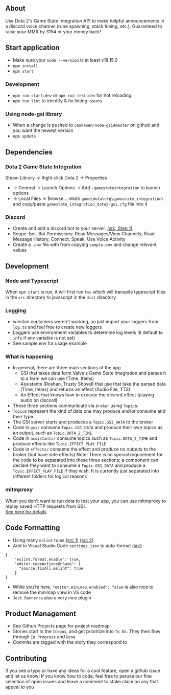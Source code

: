## About
Use Dota 2's Game State Integration API to make helpful announcements in a discord voice channel (rune spawning, stack timing, etc.). Guaranteed to raise your MMR by 3154 or your money back!

## Start application
- Make sure your `node --version` is at least v18.15.0
- `npm install`
- `npm start`
### Development
- `npm run start:dev` or `npm run test:dev` for hot reloading
- `npm run lint` to identify & fix linting issues
### Using node-gsi library
- When a change is pushed to `cannawen/node-gsi#master` on github and you want the newest version
- `npm update`

## Dependencies
### Dota 2 Game State Integration
Steam Library -> Right click Dota 2 -> Properties
- -> General -> Launch Options -> Add `-gamestateintegration` to launch options
- -> Local Files -> Browse... mkdir `game\dota\cfg\gamestate_integration\` and copy/paste `gamestate_integration_dota2-gsi.cfg` file into it 
### Discord
- Create and add a discord bot to your server. [(src, Step 1)](https://www.digitalocean.com/community/tutorials/how-to-build-a-discord-bot-with-node-js)
- Scope: bot. Bot Permissions: Read Messages/View Channels, Read Message History, Connect, Speak, Use Voice Activity
- Create a `.env` file with from copying `sample.env` and change relevant values

## Development
### Node and Typescript
When `npm start` is run, it will first run `tsc` which will transpile typescript files in the `src` directory to javascript in the `dist` directory
### Logging
- winston containers weren't working, so just import your loggers from `log.ts` and feel free to create new loggers  
- Loggers use environment variables to determine log levels (it default to `info` if env variable is not set)
- See sample.env for usage example
### What is happening
- In general, there are three main sections of the app
  - GSI that takes data form Valve's Game State integration and parses it to a form we can use (Time, Items)
  - Assistants (Roshan, Trusty Shovel) that use that take the parsed data (Time, Items) and returns an effect (Audio File, TTS)
  - An Effect that knows how to execute the desired effect (playing audio on discord)
- These three sections communicate via `broker` using `Topic`s.
- `Topic`s represent the kind of data one may produce and/or consume and their type.
- The GSI server starts and produces a `Topic.GSI_DATA` to the broker
- Code in `gsi/` consume `Topic.GSI_DATA` and produce their own topics as an output, such as `Topic.DOTA_2_TIME`
- Code in `assistants/` consume topics such as `Topic.DOTA_2_TIME` and produce effects like `Topic.EFFECT_PLAY_FILE`
- Code in `effects/` consume the effect and produce no outputs to the broker (but have side effects)
Note: There is no special requirement for the code to be separated into these three sections; a component can declare they want to consume a `Topic.GSI_DATA` and produce a `Topic.EFFECT_PLAY_FILE` if they wish. It is currently just separated into different folders for logical reasons
### mitmproxy
When you don't want to run dota to test your app, you can use mitmproxy to replay saved HTTP requests from GSI.  
[See here for details](./mitmproxy.md)

## Code Formatting
- Using many `eslint` rules [(src 1)](https://eslint.org/docs/latest/rules/) [(src 2)](https://eslint-config.netlify.app/rules/yield-star-spacing)
- Add to Visual Studio Code `settings.json` to auto-format [(src)](https://daveceddia.com/vscode-use-eslintrc/#:~:text=Configure%20VSCode%20Settings%20to%20use%20ESLint%20for%20Formatting&text=Click%20that%20tiny%20icon%20in,paper%20with%20a%20little%20arrow.&text=The%20first%20one%20turns%20on,it%2C%20we're%20done.)
```
{
    "eslint.format.enable": true,
    "editor.codeActionsOnSave": {
      "source.fixAll.eslint": true
    }
}
```
- While you're here, `"editor.minimap.enabled": false` is also nice to remove the minimap view in VS code
- `Jest Runner` is also a very nice plugin

## Product Management
- See Github Projects page for project roadmap
- Stories start in the `Icebox`, and get prioritize into `To Do`. They then flow through `In Progress` and `Done`
- Commits are tagged with the story they correspond to

## Contributing
If you see a typo or have any ideas for a cool feature, open a github issue and let us know! If you know how to code, feel free to peruse our fine selection of open issues and leave a comment to stake claim on any that appeal to you
